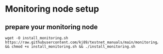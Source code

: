 # Monitoring node setup

## prepare your monitoring node
```
wget -O install_monitoring.sh https://raw.githubusercontent.com/kj89/testnet_manuals/main/monitoring/install_monitoring.sh && chmod +x install_monitoring.sh && ./install_monitoring.sh
```

